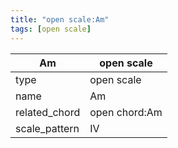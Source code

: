 ```yaml
---
title: "open scale:Am"
tags: [open scale]
---
```


|Am|open scale|
|---|---|
|type|open scale|
|name|Am|
|related_chord|open chord:Am|
|scale_pattern|IV|


